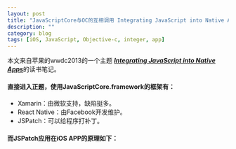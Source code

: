 ```yaml
---
layout: post
title: "JavaScriptCore与OC的互相调用 Integrating JavaScript into Native Apps"
description: ""
category: blog
tags: [iOS, JavaScript, Objective-c, integer, app]
---
```


本文来自苹果的wwdc2013的一个主题 [***Integrating JavaScript into Native Apps***](https://developer.apple.com/videos/wwdc/2013/)的读书笔记。

#### 直接进入正题，使用JavaScriptCore.framework的框架有：
- Xamarin：由微软支持，缺陷挺多。
- React Native：由Facebook开发维护。
- JSPatch：可以给程序打补丁。

#### 而JSPatch应用在iOS APP的原理如下：


